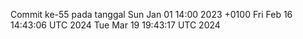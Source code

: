 Commit ke-55 pada tanggal Sun Jan 01 14:00 2023 +0100
Fri Feb 16 14:43:06 UTC 2024
Tue Mar 19 19:43:17 UTC 2024
